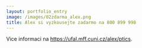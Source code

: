 ```yaml
---
layout: portfolio_entry
image: /images/02zdarma_alex.png
title: Alex si vyzkousejte zadarmo na 800 899 998 
---
```


Vice informaci na https://ufal.mff.cuni.cz/alex/ptics.
